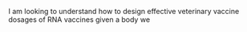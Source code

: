 I am looking to understand how to design effective veterinary vaccine dosages of RNA vaccines given a body we